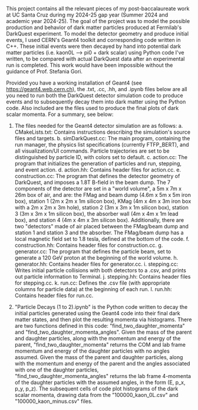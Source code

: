 This project contains all the relevant pieces of my post-baccalaureate work at UC Santa Cruz during my 2024-25 gap year (Summer 2024 and academic year 2024-25). The goal of the project was to model the possible production and behavior of dark matter particles produced at Fermilab's DarkQuest experiment. To model the detector geometry and produce initial events, I used CERN's Geant4 toolkit and corresponding code written in C++. These initial events were then decayed by hand into potential dark matter particles (i.e. kaon0L --> pi0 + dark scalar) using Python code I've written, to be compared with actual DarkQuest data after an experimental run is completed. This work would have been impossible without the guidance of Prof. Stefania Gori.

Provided you have a working installation of Geant4 (see https://geant4.web.cern.ch), the .txt, .cc, .hh, and .ipynb files below are all you need to run both the DarkQuest detector simulation code to produce events and to subsequently decay them into dark matter using the Python code. Also included are the files used to produce the final plots of dark scalar momenta. For a summary, see below:

1. The files needed for the Geant4 detector simulation are as follows:
   a. CMakeLists.txt: Contains instructions describing the simulation's source files and targets.
   b. simDarkQuest.cc: The main program, containing the run manager, the physics list specifications (currently FTFP_BERT), and all visualization/UI commands. Particle trajectories are set to be distinguished by particle ID, with colors set to default.
   c. action.cc: The program that initializes the generation of particles and run, stepping, and event action.
   d. action.hh: Contains header files for action.cc.
   e. construction.cc: The program that defines the detector geometry of DarkQuest, and imposes a 1.8T B-field in the beam dump. The 7 components of the detector are set in a "world volume", a 5m x 7m x 26m box of air, and are: the FMag and beam dump (4.6m x 5m x 5m iron box), station 1 (2m x 2m x 1m silicon box), KMag (4m x 4m x 3m iron box with a 2m x 2m x 3m hole), station 2 (3m x 3m x 1m silicon box), station 3 (3m x 3m x 1m silicon box), the absorber wall (4m x 4m x 1m lead box), and station 4 (4m x 4m x 3m silicon box). Additionally, there are two "detectors" made of air placed between the FMag/beam dump and station 1 and station 3 and the absorber. The FMag/beam dump has a local magnetic field set to 1.8 tesla, defined at the bottom of the code.
   f. construction.hh: Contains header files for construction.cc.
   g. generator.cc: The program that defines the particle beam, set to generate a 120 GeV proton at the beginning     of the world volume.
   h. generator.hh: Contains header files for generator.cc.
   i. stepping.cc: Writes initial particle collisions with both detectors to a .csv, and prints out particle information
   to Terminal.
   j. stepping.hh: Contains header files for stepping.cc.
   k. run.cc: Defines the .csv file (with appropriate columns for particle data) at the beginning of each run.
   l. run.hh: Contains header files for run.cc.

2. "Particle Decays (1 to 2).ipynb" is the Python code written to decay the initial particles generated using the Geant4 code into their final dark matter states, and then plot the resulting momenta via histograms. There are two functions defined in this code: "find_two_daughter_momenta" and "find_two_daughter_momenta_angles". Given the mass of the parent and daughter particles, along with the momentum and energy of the parent, "find_two_daughter_momenta" returns the COM and lab frame momentum and energy of the daughter particles with no angles assumed. Given the mass of the parent and daughter particles, along with the momentum and energy of the parent and the angles associated with one of the daughter particles, "find_two_daughter_momenta_angles" returns the lab frame 4-momenta of the daughter particles with the assumed angles, in the form (E, p_x, p_y, p_z). The subsequent cells of code plot histograms of the dark scalar momenta, drawing data from the "100000_kaon_0L.csv" and "100000_kaon_minus.csv" files. 
